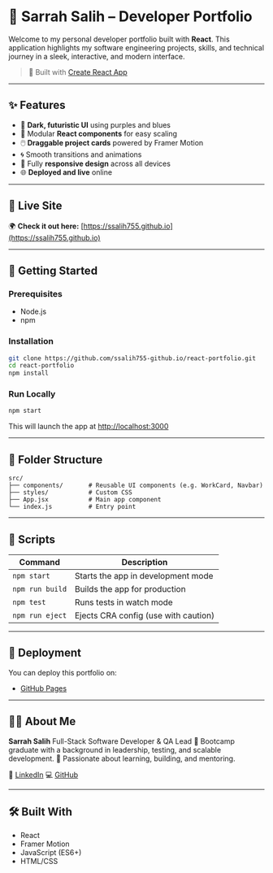

# 💼 Sarrah Salih – Developer Portfolio

Welcome to my personal developer portfolio built with **React**. This application highlights my software engineering projects, skills, and technical journey in a sleek, interactive, and modern interface.

> 🔨 Built with [Create React App](https://github.com/facebook/create-react-app)

---

## ✨ Features

* 🎨 **Dark, futuristic UI** using purples and blues
* 🧩 Modular **React components** for easy scaling
* 🖱️ **Draggable project cards** powered by Framer Motion
* 🌀 Smooth transitions and animations
* 📱 Fully **responsive design** across all devices
* 🌐 **Deployed and live** online

---

## 🔗 Live Site

🌍 **Check it out here:**
[https://ssalih755.github.io](https://ssalih755.github.io)


---

## 🚀 Getting Started

### Prerequisites

* Node.js
* npm

### Installation

```bash
git clone https://github.com/ssalih755-github.io/react-portfolio.git
cd react-portfolio
npm install
```

### Run Locally

```bash
npm start
```

This will launch the app at [http://localhost:3000](http://localhost:3000)

---

## 📁 Folder Structure

```
src/
├── components/       # Reusable UI components (e.g. WorkCard, Navbar)
├── styles/           # Custom CSS
├── App.jsx           # Main app component
└── index.js          # Entry point
```

---

## 🔧 Scripts

| Command         | Description                          |
| --------------- | ------------------------------------ |
| `npm start`     | Starts the app in development mode   |
| `npm run build` | Builds the app for production        |
| `npm test`      | Runs tests in watch mode             |
| `npm run eject` | Ejects CRA config (use with caution) |

---

## 🚀 Deployment

You can deploy this portfolio on:

* [GitHub Pages](https://create-react-app.dev/docs/deployment/#github-pages)


---

## 👩‍💻 About Me

**Sarrah Salih**
Full-Stack Software Developer & QA Lead
🧠 Bootcamp graduate with a background in leadership, testing, and scalable development.
💬 Passionate about learning, building, and mentoring.

📎 [LinkedIn](https://www.linkedin.com/in/sarrahsalih)
💻 [GitHub](https://github.com/ssalih755)

---

## 🛠 Built With

* React
* Framer Motion
* JavaScript (ES6+)
* HTML/CSS



